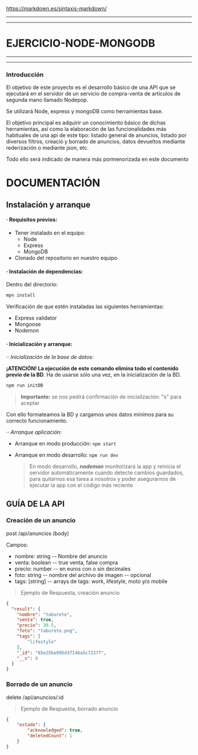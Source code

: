 https://markdown.es/sintaxis-markdown/



---
---
# EJERCICIO-NODE-MONGODB
---
---


### Introducción

El objetivo de este proyecto es el desarrollo básico de una API que se ejecutará en el servidor de un servicio de compra-venta de artículos de
segunda mano llamado Nodepop.

Se utilizará Node, express y mongoDB como herramientas base.

El objetivo principal es adquirir un conocimiento básico de dichas herramientas, así como la elaboración de las funcionalidades más habituales de una api de este tipo: listado general de anuncios, listado por diversos filtros, creació y borrado de anuncios, datos devueltos mediante rederización o mediante json, etc.

Todo ello será indicado de manera más pormenorizada en este documento

# DOCUMENTACIÓN

## Instalación y arranque

#### · Requisitos previos:
- Tener instalado en el equipo: 
  - Node
  - Express
  - MongoDB
- Clonado del repositorio en nuestro equipo
  
#### · Instalación de dependencias:

Dentro del directorio:
```sh
mpn install
```
Verificación de que estén instaladas las siguientes herramientas:
  - Express validator
  - Mongoose
  - Nodemon

#### · Inicialización y arranque:

 ·· *Inicialización de la base de datos:*

**¡ATENCIÓN! La ejecución de este comando elimina todo el contenido previo de la BD**. Ha de usarse sólo una vez, en la inicialización de la BD. 

```sh
npm run initDB
```
> **Importante:** se nos pedirá confirmación de inicialización: "s" para aceptar 

Con ello formateamos la BD y cargamos unos datos mínimos para su correcto funcionamiento.  

·· *Arranque aplicación:*
  - Arranque en modo producción: ```npm start```
  - Arranque en modo desarrollo: ```npm run dev```
    
    > En modo desarrollo, ***nodemon*** monitorizará la app y reinicia el servidor automáticamente cuando detecte cambios guardados, para quitarnos esa tarea a nosotros y poder asegurarnos de ejecutar la app con el código más reciente









## GUÍA DE LA API

### Creación de un anuncio
post /api/anuncios (body)

Campos:
  - nombre: string -- Nombre del anuncio
  - venta: boolean -- true venta, false compra
  - precio: number -- en euros con o sin decimales
  - foto: string -- nombre del archivo de imagen  -- opcional
  - tags: [string] --  arrays de tags: work, lifestyle, moto y/o mobile

> Ejemplo de Respuesta, creación anuncio
```json
{
  "result": {
    "nombre": "taburete",
    "venta": true,
    "precio": 30.5,
    "foto": "taburete.png",
    "tags": [
        "lifestyle"
    ],
    "_id": "65e25be995d37146a5c7227f",
    "__v": 0
  }
}
```

### Borrado de un anuncio
delete /api/anuncios/:id

> Ejemplo de Respuesta, borrado anuncio
```json
{
    "estado": {
        "acknowledged": true,
        "deletedCount": 1
    }
}
```





